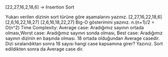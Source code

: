 #
[22,27,16,2,18,6] -> Insertion Sort


Yukarı verilen dizinin sort türüne göre aşamalarını yazınız.
    [2,27,16,22,18,6]
    [2,6,16,22,18,27]
    [2,6,16,18,22,27]
Big-O gösterimini yazınız.
    n.(n+1)/2 = O(n^2)
Time Complexity: Average case: Aradığımız sayının ortada olması,Worst case: Aradığımız sayının sonda olması, Best case: Aradığımız sayının dizinin en başında olması.
    18 ortada olduğundan Average casedir.
Dizi sıralandıktan sonra 18 sayısı hangi case kapsamına girer? Yazınız.
    Sort edildikten sonra da Average case dir.